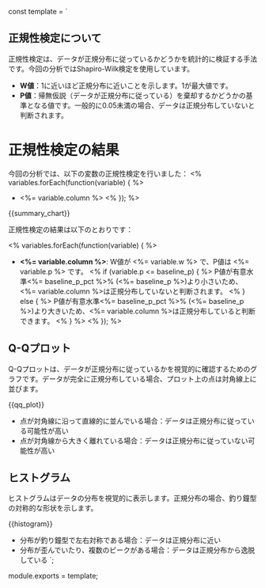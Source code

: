 const template = `
## 正規性検定について

正規性検定は、データが正規分布に従っているかどうかを統計的に検証する手法です。今回の分析ではShapiro-Wilk検定を使用しています。

* **W値**：1に近いほど正規分布に近いことを示します。1が最大値です。
* **P値**：帰無仮説（データが正規分布に従っている）を棄却するかどうかの基準となる値です。一般的に0.05未満の場合、データは正規分布していないと判断されます。

# 正規性検定の結果

今回の分析では、以下の変数の正規性検定を行いました：
<% variables.forEach(function(variable) { %>
* <%= variable.column %>
<% }); %>

{{summary_chart}}

正規性検定の結果は以下のとおりです：

<% variables.forEach(function(variable) { %>
* **<%= variable.column %>**: W値が <%= variable.w %> で、P値は <%= variable.p %> です。
  <% if (variable.p <= baseline_p) { %>
  P値が有意水準<%= baseline_p_pct %>% (<%= baseline_p %>)より小さいため、<%= variable.column %>は正規分布していないと判断されます。
  <% } else { %>
  P値が有意水準<%= baseline_p_pct %>% (<%= baseline_p %>)より大きいため、<%= variable.column %>は正規分布していると判断できます。
  <% } %>
<% }); %>

## Q-Qプロット

Q-Qプロットは、データが正規分布に従っているかを視覚的に確認するためのグラフです。データが完全に正規分布している場合、プロット上の点は対角線上に並びます。

{{qq_plot}}

* 点が対角線に沿って直線的に並んでいる場合：データは正規分布に従っている可能性が高い
* 点が対角線から大きく離れている場合：データは正規分布に従っていない可能性が高い

## ヒストグラム

ヒストグラムはデータの分布を視覚的に表示します。正規分布の場合、釣り鐘型の対称的な形状を示します。

{{histogram}}

* 分布が釣り鐘型で左右対称である場合：データは正規分布に近い
* 分布が歪んでいたり、複数のピークがある場合：データは正規分布から逸脱している
`;

module.exports = template;
